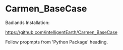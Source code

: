 # Carmen_BaseCase

Badlands Installation:

https://github.com/intelligentEarth/Carmen_BaseCase

Follow propmpts from 'Python Package' heading.
